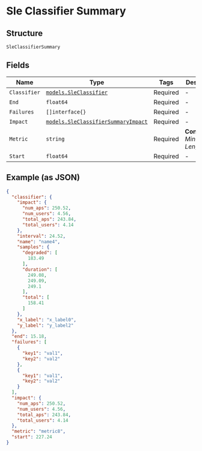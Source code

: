 
# Sle Classifier Summary

## Structure

`SleClassifierSummary`

## Fields

| Name | Type | Tags | Description |
|  --- | --- | --- | --- |
| `Classifier` | [`models.SleClassifier`](../../doc/models/sle-classifier.md) | Required | - |
| `End` | `float64` | Required | - |
| `Failures` | `[]interface{}` | Required | - |
| `Impact` | [`models.SleClassifierSummaryImpact`](../../doc/models/sle-classifier-summary-impact.md) | Required | - |
| `Metric` | `string` | Required | **Constraints**: *Minimum Length*: `1` |
| `Start` | `float64` | Required | - |

## Example (as JSON)

```json
{
  "classifier": {
    "impact": {
      "num_aps": 250.52,
      "num_users": 4.56,
      "total_aps": 243.84,
      "total_users": 4.14
    },
    "interval": 24.52,
    "name": "name4",
    "samples": {
      "degraded": [
        183.49
      ],
      "duration": [
        249.08,
        249.09,
        249.1
      ],
      "total": [
        158.41
      ]
    },
    "x_label": "x_label0",
    "y_label": "y_label2"
  },
  "end": 15.18,
  "failures": [
    {
      "key1": "val1",
      "key2": "val2"
    },
    {
      "key1": "val1",
      "key2": "val2"
    }
  ],
  "impact": {
    "num_aps": 250.52,
    "num_users": 4.56,
    "total_aps": 243.84,
    "total_users": 4.14
  },
  "metric": "metric8",
  "start": 227.24
}
```

